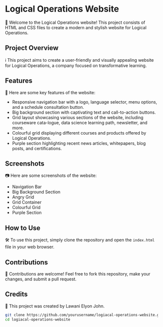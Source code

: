 # Logical Operations Website

🚀 Welcome to the Logical Operations website! This project consists of HTML and CSS files to create a modern and stylish website for Logical Operations.

## Project Overview

ℹ️ This project aims to create a user-friendly and visually appealing website for Logical Operations, a company focused on transformative learning.

## Features

🌟 Here are some key features of the website:

- Responsive navigation bar with a logo, language selector, menu options, and a schedule consultation button.
- Big background section with captivating text and call-to-action buttons.
- Grid layout showcasing various sections of the website, including courseware cata-logue, data science learning path, newsletter, and more.
- Colourful grid displaying different courses and products offered by Logical Operations.
- Purple section highlighting recent news articles, whitepapers, blog posts, and certifications.

## Screenshots

📷 Here are some screenshots of the website:

- Navigation Bar
- Big Background Section
- Angry Grid
- Grid Container
- Colourful Grid
- Purple Section

## How to Use

🛠️ To use this project, simply clone the repository and open the `index.html` file in your web browser.

## Contributions
🤝 Contributions are welcome! Feel free to fork this repository, make your changes, and submit a pull request.

## Credits
🙏 This project was created by Lawani Elyon John.

```bash
git clone https://github.com/yourusername/logiacal-operations-website.git
cd logiacal-operations-website 


